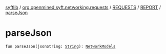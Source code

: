 [syftlib](../../../index.md) / [org.openmined.syft.networking.requests](../../index.md) / [REQUESTS](../index.md) / [REPORT](index.md) / [parseJson](./parse-json.md)

# parseJson

`fun parseJson(jsonString: `[`String`](https://kotlinlang.org/api/latest/jvm/stdlib/kotlin/-string/index.html)`): `[`NetworkModels`](../../../org.openmined.syft.networking.datamodels/-network-models/index.md)